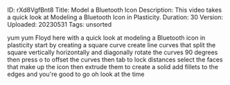 ID: rXd8VgfBnt8
Title: Model a Bluetooth Icon
Description: This video takes a quick look at Modeling a Bluetooth Icon in Plasticity.
Duration: 30
Version: 
Uploaded: 20230531
Tags: unsorted

yum yum Floyd here with a quick look at
modeling a Bluetooth icon in plasticity
start by creating a square curve create
line curves that split the square
vertically horizontally and diagonally
rotate the curves 90 degrees then press
o to offset the curves then tab to lock
distances select the faces that make up
the icon then extrude them to create a
solid
add fillets to the edges and you're good
to go oh look at the time
